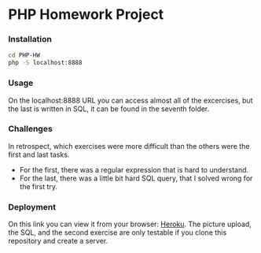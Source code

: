 # PHP Homework Project

### Installation

```sh
cd PHP-HW
php -S localhost:8888
```

### Usage

On the localhost:8888 URL you can access almost all of the excercises, but the last is written in SQL, it can be found in the seventh folder. 

### Challenges

In retrospect, which exercises were more difficult than the others were the first and last tasks.
- For the first, there was a regular expression that is hard to understand.
- For the last, there was a little bit hard SQL query, that I solved wrong for the first try.

### Deployment
On this link you can view it from your browser: [Heroku]. The picture upload, the SQL, and the second exercise are only testable if you clone this repository and create a server. 

[//]: # (These are reference links used in the body of this note and get stripped out when the markdown processor does its job. There is no need to format nicely because it shouldn't be seen. Thanks SO - http://stackoverflow.com/questions/4823468/store-comments-in-markdown-syntax)


[Heroku]: <https://php-hw.herokuapp.com/>
